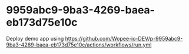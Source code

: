 # 9959abc9-9ba3-4269-baea-eb173d75e10c
Deploy demo app using https://github.com/Wopee-io-DEV/p-9959abc9-9ba3-4269-baea-eb173d75e10c/actions/workflows/run.yml
